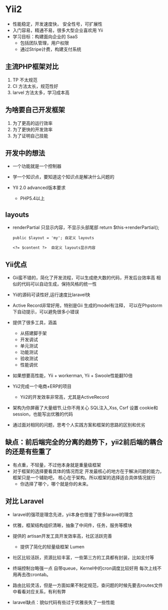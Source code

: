 # Yii2
* 性能稳定，开发速度快， 安全性号，可扩展性
* 入门容易，精通不易，很多大型企业喜欢用 Yii
* 学习目标：构建面向企业的 SaaS
  * 包括团队管理，用户权限
  * 通过Stripe计费，构建支付系统



## 主流PHP框架对比
1. TP 不太规范
2. CI 方法太长，规范性好
3. larvel 方法太多，学习成本高


## 为啥要自己开发框架
1. 为了更高的运行效率
2. 为了更快的开发效率
3. 为了证明自己技能


## 开发中的想法
- 一个功能就是一个控制器
- 学一个知识点，要知道这个知识点是解决什么问题的

- YII 2.0 advanced版本要求
    + PHP5.4以上

## layouts
- renderPartial 只显示内容，不显示头部尾部
    return $this->renderPartial();
    
    ```
    public $layout = 'my'; 自定义 layouts
    
    <?= $content ?>  自定义 layouts显示内容
    ```



  
## Yii优点
* Gii蛮不错的，简化了开发流程，可以生成绝大数的代码，开发后台效率高
  相似的代码可以自动生成，保持风格的统一性
* Yii的源码可读性好,运行速度比laravel快
* Active Record非常好用，特别是Gii 生成的model有注释，
  可以在Phpstorm下自动提示，可以避免很多小错误
* 提供了很多工具，涵盖
  * 从搭建脚手架
  * 开发调试
  * 单元测试
  * 功能测试
  * 验收测试
  * 性能调优

* 如果想要高性能，Yii + workerman, Yii + Swoole性能翻10倍
* Yii2完成一个电商+ERP的项目
  * Yii2的开发效率非常高，尤其是ActiveRecord

* 架构为你屏蔽了大量细节,让你不用关心
  SQL注入,Xss, Csrf
  设置 cookie和session，也能写出优雅的代码

* 通过面对相同的问题，思考个人实践方案和框架的思路的区别和优劣

  

## 缺点：前后端完全的分离的趋势下，yii2前后端的耦合的还是有些重了
* 有点重，不轻量，不过他本身就是重量级框架
* 对于框架的选择要看具体的情况而定
  开发最核心的地方在于解决问题的能力，框架只是一个辅助吧，
  核心在于架构。所以框架的选择适合具体情况就行
    * 你选择了哪个，哪个就是你的未来。




## 对比 Laravel
* laravel的强项是理念先进，yii本身也借鉴了很多laravel的理念
* 优雅，框架结构组织清晰，抽象了中间件，任务，服务等模块
* 提供的 artisan开发工具开发效率高，社区活跃完善
  * 提供了简化的轻量级框架 Lumen
* 社区比较活跃，资源比较丰富，一些第三方的工具都有封装，比如支付等
* 终端控制台略强一点
  自带queue，Kernel中的cron调度比较好用
  每次上线不用再去改crontab。

* 路由比较灵活，但是一方面如果不制定规范，查问题的时候先要去routes文件中看看对应关系，有利有弊

* laravel缺点：貌似代码有些过于优雅丧失了一些性能


